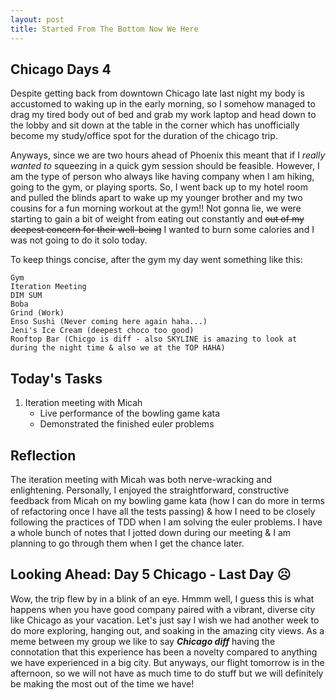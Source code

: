 ```yaml
---
layout: post
title: Started From The Bottom Now We Here
---
```


## Chicago Days 4

Despite getting back from downtown Chicago late last night my body is accustomed to waking up in the early morning, so I somehow managed to drag my tired body out of bed and grab my work laptop and head down to the lobby and sit down at the table in the corner which has unofficially become my study/office spot for the duration of the chicago trip. 

Anyways, since we are two hours ahead of Phoenix this meant that if I _really wanted to_ squeezing in a quick gym session should be feasible. However, I am the type of person who always like having company when I am hiking, going to the gym, or playing sports. So, I went back up to my hotel room and pulled the blinds apart to wake up my younger brother and my two cousins for a fun morning workout at the gym!! Not gonna lie, we were starting to gain a bit of weight from eating out constantly and ~~out of my deepest concern for their well-being~~ I wanted to burn some calories and I was not going to do it solo today. 

To keep things concise, after the gym my day went something like this: 
```
Gym 
Iteration Meeting 
DIM SUM 
Boba
Grind (Work) 
Enso Sushi (Never coming here again haha...)
Jeni's Ice Cream (deepest choco too good) 
Rooftop Bar (Chicgo is diff - also SKYLINE is amazing to look at during the night time & also we at the TOP HAHA) 
```

## Today's Tasks
1. Iteration meeting with Micah
    - Live performance of the bowling game kata
    - Demonstrated the finished euler problems  

## Reflection 

The iteration meeting with Micah was both nerve-wracking and enlightening. Personally, I enjoyed the straightforward, constructive feedback from Micah on my bowling game kata (how I can do more in terms of refactoring once I have all the tests passing) & how I need to be closely following the practices of TDD when I am solving the euler problems. I have a whole bunch of notes that I jotted down during our meeting & I am planning to go through them when I get the chance later.  


## Looking Ahead: Day 5 Chicago - Last Day :frowning_face:

Wow, the trip flew by in a blink of an eye. Hmmm well, I guess this is what happens when you have good company paired with a vibrant, diverse city like Chicago as your vacation. Let's just say I wish we had another week to do more exploring, hanging out, and soaking in the amazing city views. As a meme between my group we like to say **_Chicago diff_** having the connotation that this experience has been a novelty compared to anything we have experienced in a big city. But anyways, our flight tomorrow is in the afternoon, so we will not have as much time to do stuff but we will definitely be making the most out of the time we have!
